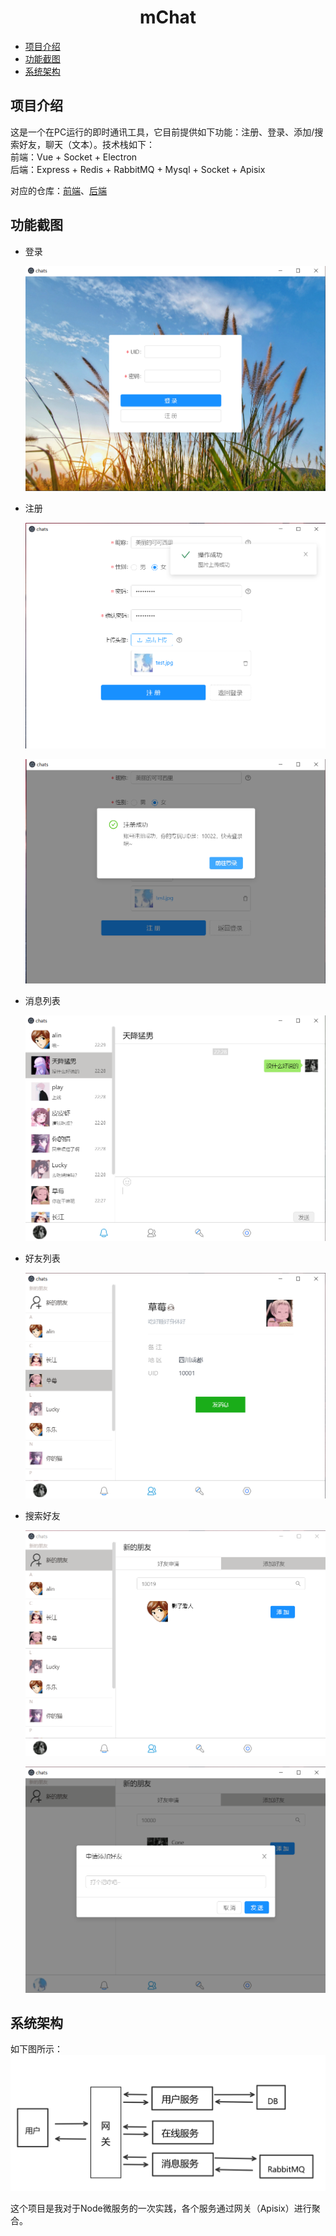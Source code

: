 # <center>**mChat**</center>

* <a href="#项目介绍">项目介绍</a>
* <a href="#功能截图">功能截图</a>
* <a href="#系统架构">系统架构</a>

## <a name="项目介绍">项目介绍</a>
这是一个在PC运行的即时通讯工具，它目前提供如下功能：注册、登录、添加/搜索好友，聊天（文本）。技术栈如下：  
前端：Vue + Socket + Electron  
后端：Express + Redis + RabbitMQ + Mysql + Socket + Apisix

对应的仓库：[前端](https://github.com/Thinker-Mars/mChat-front)、[后端](https://github.com/Thinker-Mars/mChat-backend)

## <a name="功能截图">功能截图</a>
* 登录

	![登录](image/4172acf05ac3e63e7a93fa8b7433772.png)

* 注册

	![填写信息](image/2ea6b3fda99793208e2a4873c58b831.png)

	![注册成功](image/925fad8135365416efc39e097471d6a.png)

* 消息列表

	![消息列表](image/62cf18144e128200ed295e0a317eaf1.png)

* 好友列表

	![好友列表](image/5c8a479a14689be117881c5235bd3d6.png)

* 搜索好友

	![搜索好友](image/cbb8be4747f465d132276a78aab8006.png)

	![添加好友](image/341f0a8f972a06b2f910f582b100019.png)

## <a name="系统架构">系统架构</a>
如下图所示：
![系统架构](image/frame.png)

这个项目是我对于Node微服务的一次实践，各个服务通过网关（Apisix）进行聚合。